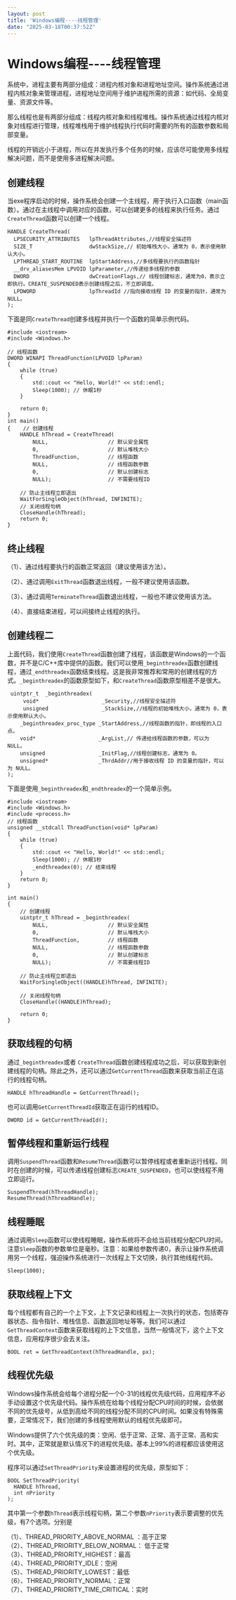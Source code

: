 ```yaml
---
layout: post
title: 'Windows编程----线程管理'
date: "2025-03-18T00:37:52Z"
---
```

Windows编程----线程管理
=================

系统中，进程主要有两部分组成：进程内核对象和进程地址空间。操作系统通过进程内核对象来管理进程，进程地址空间用于维护进程所需的资源：如代码、全局变量、资源文件等。

那么线程也是有两部分组成：线程内核对象和线程堆栈。操作系统通过线程内核对象对线程进行管理，线程堆栈用于维护线程执行代码时需要的所有的函数参数和局部变量。

线程的开销远小于进程，所以在并发执行多个任务的时候，应该尽可能使用多线程 解决问题，而不是使用多进程解决问题。

创建线程
----

当exe程序启动的时候，操作系统会创建一个主线程，用于执行入口函数（main函数）。通过在主线程中调用对应的函数，可以创建更多的线程来执行任务。通过`CreateThread`函数可以创建一个线程。

    HANDLE CreateThread(
      LPSECURITY_ATTRIBUTES   lpThreadAttributes,//线程安全描述符
      SIZE_T                  dwStackSize,// 初始堆栈大小，通常为 0，表示使用默认大小。
      LPTHREAD_START_ROUTINE  lpStartAddress,//多线程要执行的函数指针
      __drv_aliasesMem LPVOID lpParameter,//传递给多线程的参数
      DWORD                   dwCreationFlags,// 线程创建标志，通常为0，表示立即执行。CREATE_SUSPENDED表示创建线程之后，不立即调度。
      LPDWORD                 lpThreadId //指向接收线程 ID 的变量的指针，通常为 NULL。
    );

下面是同`CreateThread`创建多线程并执行一个函数的简单示例代码。

    #include <iostream>
    #include <Windows.h>
    
    // 线程函数
    DWORD WINAPI ThreadFunction(LPVOID lpParam)
    {
        while (true)
        {
            std::cout << "Hello, World!" << std::endl;
            Sleep(1000); // 休眠1秒
        }
        
        return 0;
    }
    int main()
    {    // 创建线程
        HANDLE hThread = CreateThread(
            NULL,                   // 默认安全属性
            0,                      // 默认堆栈大小
            ThreadFunction,         // 线程函数
            NULL,                   // 线程函数参数
            0,                      // 默认创建标志
            NULL);                  // 不需要线程ID
    
        // 防止主线程立即退出
        WaitForSingleObject(hThread, INFINITE);
        // 关闭线程句柄
        CloseHandle(hThread);
    	return 0;
    }

终止线程
----

（1）、通过线程要执行的函数正常返回（建议使用该方法）。

（2）、通过调用`ExitThread`函数退出线程，一般不建议使用该函数。

（3）、通过调用`TerminateThread`函数退出线程，一般也不建议使用该方法。

（4）、直接结束进程，可以间接终止线程的执行。

创建线程二
-----

上面代码，我们使用`CreateThread`函数创建了线程，该函数是Windows的一个函数，并不是C/C++库中提供的函数。我们可以使用`_beginthreadex`函数创建线程，通过`_endthreadex`函数结束线程。这是我非常推荐和常用的创建线程的方式。`_beginthreadex`的函数原型如下，和`CreateThread`函数原型相差不是很大。

     uintptr_t  _beginthreadex(
         void*                    _Security,//线程安全描述符
         unsigned                 _StackSize,//线程的初始堆栈大小，通常为 0，表示使用默认大小。
        _beginthreadex_proc_type _StartAddress,//线程函数的指针，即线程的入口点。
        void*                    _ArgList,// 传递给线程函数的参数，可以为 NULL。
        unsigned                 _InitFlag,//线程创建标志，通常为 0。
        unsigned*                _ThrdAddr//用于接收线程 ID 的变量的指针，可以为 NULL。
    );

下面是使用`_beginthreadex`和`_endthreadex`的一个简单示例。

    #include <iostream>
    #include <Windows.h>
    #include <process.h>
    // 线程函数
    unsigned __stdcall ThreadFunction(void* lpParam)
    {
        while (true)
        {
            std::cout << "Hello, World!" << std::endl;
            Sleep(1000); // 休眠1秒
    		_endthreadex(0); // 结束线程
        }
        return 0;
    }
    
    int main()
    {
        // 创建线程
        uintptr_t hThread = _beginthreadex(
            NULL,                   // 默认安全属性
            0,                      // 默认堆栈大小
            ThreadFunction,         // 线程函数
            NULL,                   // 线程函数参数
            0,                      // 默认创建标志
            NULL);                  // 不需要线程ID
    
        // 防止主线程立即退出
        WaitForSingleObject((HANDLE)hThread, INFINITE);
    
        // 关闭线程句柄
        CloseHandle((HANDLE)hThread);
    
        return 0;
    }

获取线程的句柄
-------

通过`_beginthreadex`或者 `CreateThread`函数创建线程成功之后，可以获取到新创建线程的句柄。除此之外，还可以通过`GetCurrentThread`函数来获取当前正在运行的线程句柄。

    HANDLE hThreadHandle = GetCurrentThread();

也可以调用`GetCurrentThreadId`获取正在运行的线程ID。

    DWORD id = GetCurrentThreadId();

暂停线程和重新运行线程
-----------

调用`SuspendThread`函数和`ResumeThread`函数可以暂停线程或者重新运行线程。同时在创建的时候，可以传递线程创建标志`CREATE_SUSPENDED`，也可以使线程不用立即运行。

    SuspendThread(hThreadHandle);
    ResumeThread(hThreadHandle);

线程睡眠
----

通过调用`Sleep`函数可以使线程睡眠，操作系统将不会给当前线程分配CPU时间。注意`Sleep`函数的参数单位是毫秒。注意：如果给参数传递0，表示让操作系统调用另一个线程，强迫操作系统进行一次线程上下文切换，执行其他线程代码。

    Sleep(1000);

获取线程上下文
-------

每个线程都有自己的一个上下文，上下文记录和线程上一次执行的状态，包括寄存器状态、指令指针、堆栈信息、函数返回地址等等。我们可以通过`GetThreadContext`函数来获取线程的上下文信息，当然一般情况下，这个上下文信息，应用程序很少会去关注。

    BOOL ret = GetThreadContext(hThreadHandle, px);

线程优先级
-----

Windows操作系统会给每个进程分配一个0-31的线程优先级代码，应用程序不必手动设置这个优先级代码。操作系统在给每个线程分配CPU时间的时候，会依据不同的优先级号，从低到高给不同的线程分配不同的CPU时间。如果没有特殊需要，正常情况下，我们创建的多线程使用默认的线程优先级即可。

Windows提供了六个优先级的类：空闲、低于正常、正常、高于正常、高和实时。其中，正常就是默认情况下的进程优先级。基本上99%的进程都应该使用这个优先级。

程序可以通过`SetThreadPriority`来设置进程的优先级，原型如下：

    BOOL SetThreadPriority(
      HANDLE hThread,
      int nPriority
    );

其中第一个参数`hThread`表示线程句柄，第二个参数`nPriority`表示要调整的优先级，有7个选项。分别是

（1）、THREAD\_PRIORITY\_ABOVE\_NORMAL ：高于正常  
（2）、THREAD\_PRIORITY\_BELOW\_NORMAL： 低于正常  
（3）、THREAD\_PRIORITY\_HIGHEST：最高  
（4）、THREAD\_PRIORITY\_IDLE：空闲  
（5）、THREAD\_PRIORITY\_LOWEST：最低  
（6）、THREAD\_PRIORITY\_NORMAL：正常  
（7）、THREAD\_PRIORITY\_TIME\_CRITICAL：实时